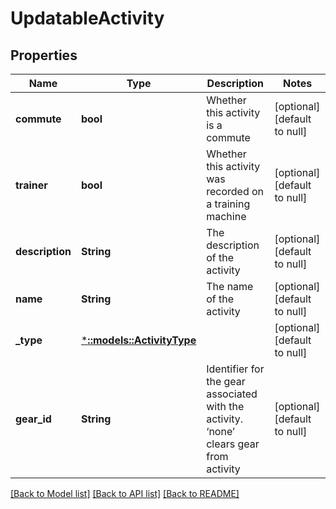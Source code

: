 # UpdatableActivity

## Properties
Name | Type | Description | Notes
------------ | ------------- | ------------- | -------------
**commute** | **bool** | Whether this activity is a commute | [optional] [default to null]
**trainer** | **bool** | Whether this activity was recorded on a training machine | [optional] [default to null]
**description** | **String** | The description of the activity | [optional] [default to null]
**name** | **String** | The name of the activity | [optional] [default to null]
**_type** | [***::models::ActivityType**](ActivityType.md) |  | [optional] [default to null]
**gear_id** | **String** | Identifier for the gear associated with the activity. ‘none’ clears gear from activity | [optional] [default to null]

[[Back to Model list]](../README.md#documentation-for-models) [[Back to API list]](../README.md#documentation-for-api-endpoints) [[Back to README]](../README.md)


